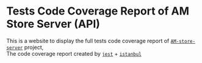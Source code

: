 # Tests Code Coverage Report of AM Store Server (API)

This is a website to display the full tests code coverage report of
[`AM-store-server`](https://github.com/AbdulrhmanGoni/AM-store-server) project, <br>
The code coverage report created by [`jest`](https://jestjs.io/) + [`istanbul`](https://github.com/istanbuljs)
